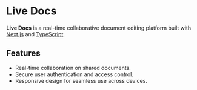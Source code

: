 # Live Docs

**Live Docs** is a real-time collaborative document editing platform built with [Next.js](https://nextjs.org) and [TypeScript](https://www.typescriptlang.org).

## Features

- Real-time collaboration on shared documents.
- Secure user authentication and access control.
- Responsive design for seamless use across devices.

